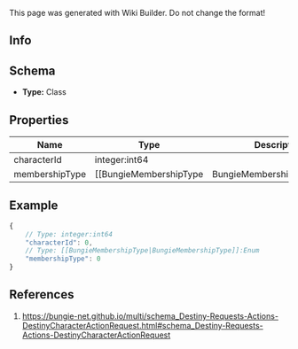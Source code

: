 <span class="wiki-builder">This page was generated with Wiki Builder. Do not change the format!</span>

## Info

## Schema
* **Type:** Class

## Properties
Name | Type | Description
---- | ---- | -----------
characterId | integer:int64 | 
membershipType | [[BungieMembershipType|BungieMembershipType]]:Enum | 

## Example
```javascript
{
    // Type: integer:int64
    "characterId": 0,
    // Type: [[BungieMembershipType|BungieMembershipType]]:Enum
    "membershipType": 0
}

```

## References
1. https://bungie-net.github.io/multi/schema_Destiny-Requests-Actions-DestinyCharacterActionRequest.html#schema_Destiny-Requests-Actions-DestinyCharacterActionRequest
